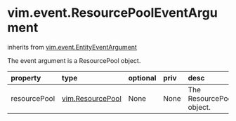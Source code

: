 vim.event.ResourcePoolEventArgument
===================================
inherits from [vim.event.EntityEventArgument](docs/vim.event.EntityEventArgument.md)


The event argument is a ResourcePool object.

| property | type | optional | priv | desc |
|:---------|:-----|:---------|:-----|:-----|
| resourcePool | [vim.ResourcePool](vim.ResourcePool.md "vim.ResourcePool") | None | None | The ResourcePool object. |


